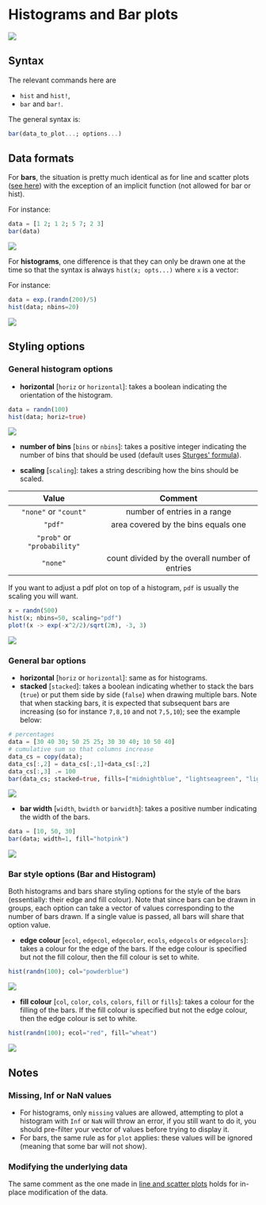 # Histograms and Bar plots


![](../exgen/out/hb_demo.svg)


## Syntax

The relevant commands here are

- `hist` and `hist!`,
- `bar` and `bar!`.

The general syntax is:

```julia
bar(data_to_plot...; options...)
```

## Data formats

For **bars**, the situation is pretty much identical as for line and scatter plots ([see here](../../line-scatter/#Data-formats-1)) with the exception of an implicit function (not allowed for bar or hist).

For instance:


```julia
data = [1 2; 1 2; 5 7; 2 3]
bar(data)
```

![](../exgen/out/hb_ex1.svg)


For **histograms**, one difference is that they can only be drawn one at the time so that the syntax is always `hist(x; opts...)` where `x` is a vector:

For instance:


```julia
data = exp.(randn(200)/5)
hist(data; nbins=20)
```

![](../exgen/out/hb_ex2.svg)


## Styling options

### General histogram options

* **horizontal** [`horiz` or `horizontal`]: takes a boolean indicating the orientation of the histogram.


```julia
data = randn(100)
hist(data; horiz=true)
```

![](../exgen/out/hb_ex3.svg)


* **number of bins** [`bins` or `nbins`]: takes a positive integer indicating the number of bins that should be used (default uses [Sturges' formula](https://en.wikipedia.org/wiki/Histogram#Sturges'_formula)).

* **scaling** [`scaling`]: takes a string describing how the bins should be scaled.

| Value    | Comment  |
| :------: | :-----: |
| `"none"` or `"count"` | number of entries in a range |
| `"pdf"`     | area covered by the bins equals one |
| `"prob"` or `"probability"`     |
| `"none"`   |  count divided by the overall number of entries  |

If you want to adjust a pdf plot on top of a histogram, `pdf` is usually the scaling you will want.


```julia
x = randn(500)
hist(x; nbins=50, scaling="pdf")
plot!(x -> exp(-x^2/2)/sqrt(2π), -3, 3)
```

![](../exgen/out/hb_ex4.svg)


### General bar options

* **horizontal** [`horiz` or `horizontal`]: same as for histograms.
* **stacked** [`stacked`]: takes a boolean indicating whether to stack the bars (`true`) or put them side by side (`false`) when drawing multiple bars. Note that when stacking bars, it is expected that subsequent bars are increasing (so for instance `7,8,10` and not `7,5,10`); see the example below:


```julia
# percentages
data = [30 40 30; 50 25 25; 30 30 40; 10 50 40]
# cumulative sum so that columns increase
data_cs = copy(data);
data_cs[:,2] = data_cs[:,1]+data_cs[:,2]
data_cs[:,3] .= 100
bar(data_cs; stacked=true, fills=["midnightblue", "lightseagreen", "lightsalmon"])
```

![](../exgen/out/hb_ex5.svg)


* **bar width** [`width`, `bwidth` or `barwidth`]: takes a positive number indicating the width of the bars.


```julia
data = [10, 50, 30]
bar(data; width=1, fill="hotpink")
```

![](../exgen/out/hb_ex6.svg)


### Bar style options (Bar and Histogram)

Both histograms and bars share styling options for the style of the bars (essentially: their edge and fill colour).
Note that since bars can be drawn in groups, each option can take a vector of values corresponding to the number of bars drawn.
If a single value is passed, all bars will share that option value.

* **edge colour** [`ecol`, `edgecol`, `edgecolor`, `ecols`, `edgecols` or `edgecolors`]: takes a colour for the edge of the bars. If the edge colour is specified but not the fill colour, then the fill colour is set to white.


```julia
hist(randn(100); col="powderblue")
```

![](../exgen/out/hb_ex7.svg)


* **fill colour** [`col`, `color`, `cols`, `colors`, `fill` or `fills`]: takes a colour for the filling of the bars. If the fill colour is specified but not the edge colour, then the edge colour is set to white.


```julia
hist(randn(100); ecol="red", fill="wheat")
```

![](../exgen/out/hb_ex8.svg)


## Notes

### Missing, Inf or NaN values

* For histograms, only `missing` values are allowed, attempting to plot a histogram with `Inf` or `NaN` will throw an error, if you still want to do it, you should pre-filter your vector of values before trying to display it.
* For bars, the same rule as for `plot` applies: these values will be ignored (meaning that some bar will not show).

### Modifying the underlying data

The same comment as the one made in [line and scatter plots](http://localhost:8080/man/line-scatter/#Modifying-the-underlying-data-1) holds for in-place modification of the data.
